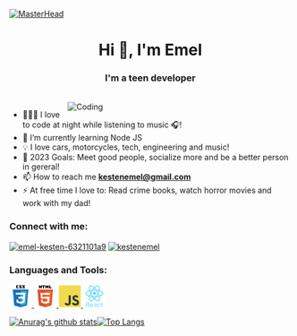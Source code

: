 [![MasterHead](https://64.media.tumblr.com/c5543874b9cbe98da1d20945a45e989b/tumblr_o5a5r9Z9O71tvppquo1_r1_1280.gif)](https://rishavchanda.io)


<h1 align="center">Hi 👋, I'm Emel</h1>
<h3 align="center">I'm a teen developer</h3>

<br />

<img align="right" alt="Coding" width="400" src="https://data.whicdn.com/images/342885011/original.gif">

- 👨🏻‍💻 I love to code at night while listening to music 🎧!
- 🌱 I’m currently learning Node JS
- 💡 I love cars, motorcycles, tech, engineering and music!
- 🥅 2023 Goals: Meet good people, socialize more and be a better person in gereral!
- 📫 How to reach me **kestenemel@gmail.com**
- ⚡ At free time I love to: Read crime books, watch horror movies and work with my dad!

<h3 align="left">Connect with me:</h3>
<p align="left">
<a href="https://linkedin.com/in/emel-kesten-6321101a9" target="blank"><img align="center" src="https://raw.githubusercontent.com/rahuldkjain/github-profile-readme-generator/master/src/images/icons/Social/linked-in-alt.svg" alt="emel-kesten-6321101a9" height="30" width="40" /></a>
<a href="https://instagram.com/kestenemel" target="blank"><img align="center" src="https://raw.githubusercontent.com/rahuldkjain/github-profile-readme-generator/master/src/images/icons/Social/instagram.svg" alt="kestenemel" height="30" width="40" /></a>
</p>

<h3 align="left">Languages and Tools:</h3>
<p align="left"> <a href="https://www.w3schools.com/css/" target="_blank" rel="noreferrer"> <img src="https://raw.githubusercontent.com/devicons/devicon/master/icons/css3/css3-original-wordmark.svg" alt="css3" width="40" height="40"/> </a> <a href="https://www.w3.org/html/" target="_blank" rel="noreferrer"> <img src="https://raw.githubusercontent.com/devicons/devicon/master/icons/html5/html5-original-wordmark.svg" alt="html5" width="40" height="40"/> </a> <a href="https://developer.mozilla.org/en-US/docs/Web/JavaScript" target="_blank" rel="noreferrer"> <img src="https://raw.githubusercontent.com/devicons/devicon/master/icons/javascript/javascript-original.svg" alt="javascript" width="40" height="40"/> </a> <a href="https://reactjs.org/" target="_blank" rel="noreferrer"> <img src="https://raw.githubusercontent.com/devicons/devicon/master/icons/react/react-original-wordmark.svg" alt="react" width="40" height="40"/> </a> </p>



[![Anurag's github stats](https://github-readme-stats.vercel.app/api?username=EmelKesten&count_private=true&show_icons=true&theme=tokyonight)](https://github.com/anuraghazra/github-readme-stats)[![Top Langs](https://github-readme-stats.vercel.app/api/top-langs/?username=EmelKesten&count_private=true&show_icons=true&theme=tokyonight&count_private=true)](https://github.com/anuraghazra/github-readme-stats)

